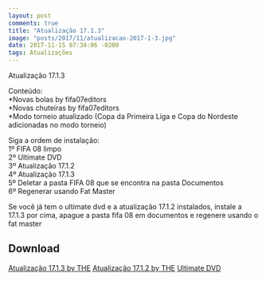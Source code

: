 ```yaml
---
layout: post
comments: true
title: "Atualização 17.1.3"
image: "posts/2017/11/atualizacao-2017-1-3.jpg"
date: 2017-11-15 07:34:06 -0200
tags: Atualizações
---
```


Atualização 17.1.3

Conteúdo:  
\*Novas bolas by fifa07editors  
\*Novas chuteiras by fifa07editors  
\*Modo torneio atualizado (Copa da Primeira Liga e Copa do Nordeste adicionadas no modo torneio)  

Siga a ordem de instalação:  
1º FIFA 08 limpo  
2º Ultimate DVD  
3º Atualização 17.1.2  
4º Atualização 17.1.3  
5º Deletar a pasta FIFA 08 que se encontra na pasta Documentos  
6º Regenerar usando Fat Master  

Se você já tem o ultimate dvd e a atualização 17.1.2 instalados, instale a 17.1.3 por cima, apague a pasta fifa 08 em documentos e regenere usando o fat master  

<h2>Download</h2>
<div class="download">
  <a class="download-button" href="https://goo.gl/4NJf7Q" data-filesize="6.1 MB">Atualização 17.1.3 by THE</a>
  <a class="download-button" href="https://goo.gl/RkzHk6" data-filesize="514.3 MB">Atualização 17.1.2 by THE</a>
  <a class="download-button" href="https://goo.gl/WL9qPo" data-filesize="371.8 MB">Ultimate DVD</a>
</div>